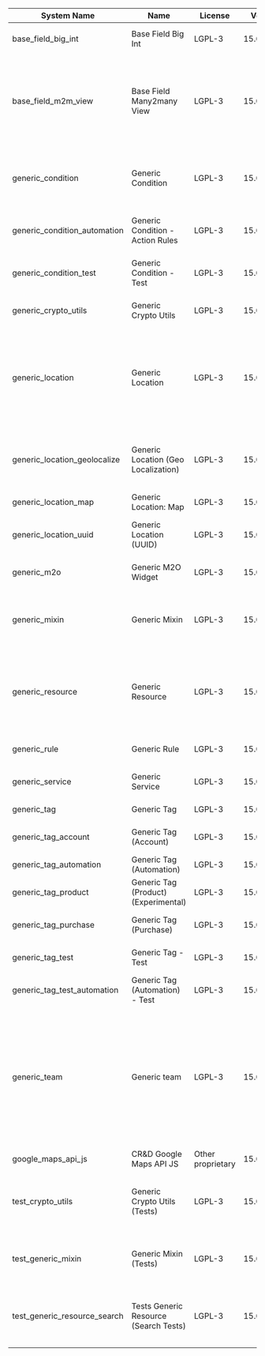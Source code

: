 | System Name | Name | License | Version | Summary | Price |
|---|---|---|---|---|---|
| base_field_big_int | Base Field Big Int | LGPL-3 | 15.0.0.4.0 | BigInt field implementation for Odoo |  |
| base_field_m2m_view | Base Field Many2many View | LGPL-3 | 15.0.0.4.0 | Adds Many2manyView field implementation for Odoo. Useful in cases when m2m relation computed via Postgresql View |  |
| generic_condition | Generic Condition | LGPL-3 | 15.0.1.19.0 | Create generic conditions on which you         can program some logic in Odoo objects |  |
| generic_condition_automation | Generic Condition - Action Rules | LGPL-3 | 15.0.1.3.0 | Generic Conditions (Integration with Action Rules) |  |
| generic_condition_test | Generic Condition - Test | LGPL-3 | 15.0.1.10.0 | Generic Conditions - Tests (do not install manualy) |  |
| generic_crypto_utils | Generic Crypto Utils | LGPL-3 | 15.0.0.7.0 | Technical utils to add encryption to other addons |  |
| generic_location | Generic Location | LGPL-3 | 15.0.2.5.0 | Allows you to make an abstract description of the         objects location relative to the general location         (for example: house3 -> office5 -> room2 -> table5) |  |
| generic_location_geolocalize | Generic Location (Geo Localization) | LGPL-3 | 15.0.1.9.0 | Generic Location (Automaticaly determine geo coordinates         for location by its address) |  |
| generic_location_map | Generic Location: Map | LGPL-3 | 15.0.1.8.0 | Display locations on map view. |  |
| generic_location_uuid | Generic Location (UUID) | LGPL-3 | 15.0.1.6.0 | Generic Location (Add UUID to generic locations) |  |
| generic_m2o | Generic M2O Widget | LGPL-3 | 15.0.1.7.0 | Generic Many2one widget |  |
| generic_mixin | Generic Mixin | LGPL-3 | 15.0.1.78.0 | Technical module with generic mixins, that may help to build other modules |  |
| generic_resource | Generic Resource | LGPL-3 | 15.0.1.47.0 | Provides the ability to create and categorize         various resources that can be used in other Odoo modules. |  |
| generic_rule | Generic Rule | LGPL-3 | 15.0.1.3.0 | Adds new top-level menu 'rules' |  |
| generic_service | Generic Service | LGPL-3 | 15.0.1.24.0 | Create and manage service catalog |  |
| generic_tag | Generic Tag | LGPL-3 | 15.0.2.10.0 | Generic tag management. |  |
| generic_tag_account | Generic Tag (Account) | LGPL-3 | 15.0.1.4.0 | Generic tag integration with account addon |  |
| generic_tag_automation | Generic Tag (Automation) | LGPL-3 | 15.0.1.4.0 |  |  |
| generic_tag_product | Generic Tag (Product) (Experimental) | LGPL-3 | 15.0.1.4.0 | Generic tag integration with product addon |  |
| generic_tag_purchase | Generic Tag (Purchase) | LGPL-3 | 15.0.1.4.0 | Generic tag integration with purchase addon |  |
| generic_tag_test | Generic Tag - Test | LGPL-3 | 15.0.1.6.0 | Generic Tag - Tests (do not install manualy) |  |
| generic_tag_test_automation | Generic Tag (Automation) - Test | LGPL-3 | 15.0.1.3.0 |  |  |
| generic_team | Generic team | LGPL-3 | 15.0.1.16.0 | With this module you can create teams and add         users to them, which allows you to perform group         actions (such as assigning a responsible team         instead of one person) while working with Odoo applications. |  |
| google_maps_api_js | CR&D Google Maps API JS | Other proprietary | 15.0.0.4.0 |  |  |
| test_crypto_utils | Generic Crypto Utils (Tests) | LGPL-3 | 15.0.0.12.0 | Technical module that have to be used to test Generic Crypto Utils module |  |
| test_generic_mixin | Generic Mixin (Tests) | LGPL-3 | 15.0.0.22.0 | Technical module that have to be used to test Generic Mixin module |  |
| test_generic_resource_search | Tests Generic Resource (Search Tests) | LGPL-3 | 15.0.0.3.0 | Technical module that have to be used to test Generic Resource search cases |  |
